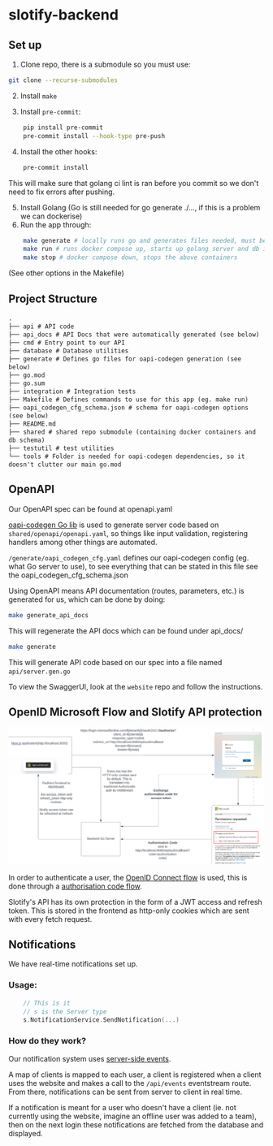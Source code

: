 # slotify-backend

## Set up

1. Clone repo, there is a submodule so you must use:

```bash
git clone --recurse-submodules
```

2. Install `make`

3. Install `pre-commit`:

```bash
    pip install pre-commit
    pre-commit install --hook-type pre-push
```

4. Install the other hooks:

```bash
    pre-commit install
```

This will make sure that golang ci lint is ran before you commit so we don't need to
fix errors after pushing.

5. Install Golang (Go is still needed for go generate ./..., if this is a problem we can dockerise)
6. Run the app through:

```bash
    make generate # locally runs go and generates files needed, must be run
    make run # runs docker compose up, starts up golang server and db in containers
    make stop # docker compose down, stops the above containers

```

(See other options in the Makefile)

## Project Structure

```
.
├── api # API code
├── api_docs # API Docs that were automatically generated (see below)
├── cmd # Entry point to our API
├── database # Database utilities
├── generate # Defines go files for oapi-codegen generation (see below)
├── go.mod
├── go.sum
├── integration # Integration tests
├── Makefile # Defines commands to use for this app (eg. make run)
├── oapi_codegen_cfg_schema.json # schema for oapi-codegen options (see below)
├── README.md
├── shared # shared repo submodule (containing docker containers and db schema)
├── testutil # test utilities
└── tools # Folder is needed for oapi-codegen dependencies, so it doesn't clutter our main go.mod
```

## OpenAPI

Our OpenAPI spec can be found at openapi.yaml

[oapi-codegen Go lib](https://github.com/oapi-codegen/oapi-codegen) is used to generate server code
based on `shared/openapi/openapi.yaml`, so things like input validation,
registering handlers among other things are automated.

`/generate/oapi_codegen_cfg.yaml` defines our oapi-codegen config (eg. what Go server to use), to see everything that can be stated in this file see the oapi_codegen_cfg_schema.json

Using OpenAPI means API documentation (routes, parameters, etc.) is generated for us, which can be done by doing:

```bash
make generate_api_docs
```

This will regenerate the API docs which can be found under api_docs/

```bash
make generate
```

This will generate API code based on our spec into a file named `api/server.gen.go`

To view the SwaggerUI, look at the `website` repo and follow the instructions.

## OpenID Microsoft Flow and Slotify API protection

![OpenID Flow](./docs/openid_flow_diagram.png)

In order to authenticate a user, the [OpenID Connect flow](https://openid.net/developers/how-connect-works/) is used, this
is done through a [authorisation code flow](https://auth0.com/docs/get-started/authentication-and-authorization-flow/authorization-code-flow).

Slotify's API has its own protection in the form of a JWT access and refresh token. This is stored in the frontend
as http-only cookies which are sent with every fetch request.

## Notifications

We have real-time notifications set up.

### Usage:

```go
    // This is it
    // s is the Server type
    s.NotificationService.SendNotification(...)
```

### How do they work?

Our notification system uses [server-side events](https://developer.mozilla.org/en-US/docs/Web/API/Server-sent_events/Using_server-sent_events).

A map of clients is mapped to each user, a client is registered when a client uses the website and makes a call to the
`/api/events` eventstream route. From there, notifications can be sent from server to client in real time.

If a notification is meant for a user who doesn't have a client (ie. not currently using the website, imagine an offline user
was added to a team), then on the next login these notifications are fetched from the database and displayed.
